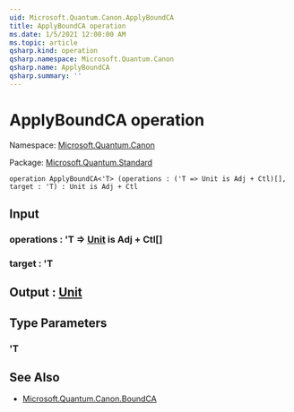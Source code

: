 ```yaml
---
uid: Microsoft.Quantum.Canon.ApplyBoundCA
title: ApplyBoundCA operation
ms.date: 1/5/2021 12:00:00 AM
ms.topic: article
qsharp.kind: operation
qsharp.namespace: Microsoft.Quantum.Canon
qsharp.name: ApplyBoundCA
qsharp.summary: ''
---
```


# ApplyBoundCA operation

Namespace: [Microsoft.Quantum.Canon](xref:Microsoft.Quantum.Canon)

Package: [Microsoft.Quantum.Standard](https://nuget.org/packages/Microsoft.Quantum.Standard)




```qsharp
operation ApplyBoundCA<'T> (operations : ('T => Unit is Adj + Ctl)[], target : 'T) : Unit is Adj + Ctl
```


## Input

### operations : 'T => [Unit](xref:microsoft.quantum.lang-ref.unit)  is Adj + Ctl[]




### target : 'T





## Output : [Unit](xref:microsoft.quantum.lang-ref.unit)



## Type Parameters

### 'T



## See Also

- [Microsoft.Quantum.Canon.BoundCA](xref:Microsoft.Quantum.Canon.BoundCA)
